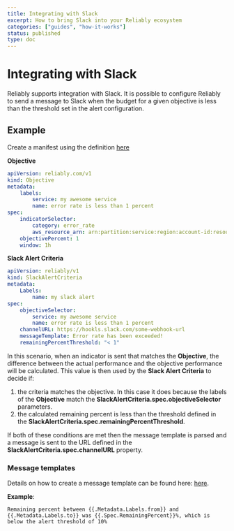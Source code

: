 ```yaml
---
title: Integrating with Slack
excerpt: How to bring Slack into your Reliably ecosystem
categories: ["guides", "how-it-works"]
status: published
type: doc
---
```


# Integrating with Slack

Reliably supports integration with Slack. It is possible to configure Reliably to send a message to Slack when the budget for a given objective is less than the threshold set in the alert configuration.
## Example

Create a manifest using the definition [here](../../../reference/entities/slackalertcriteria.md)

**Objective**

```yaml
apiVersion: reliably.com/v1
kind: Objective
metadata:
    labels:
        service: my awesome service
        name: error rate is less than 1 percent
spec:
    indicatorSelector:
        category: error_rate
        aws_resource_arn: arn:partition:service:region:account-id:resource-id
    objectivePercent: 1
    window: 1h
```

**Slack Alert Criteria**

```yaml
apiVersion: reliably/v1
kind: SlackAlertCriteria
metadata:
    Labels:
        name: my slack alert
spec:
    objectiveSelector:
        service: my awesome service
        name: error rate is less than 1 percent
    channelURL: https://hookls.slack.com/some-webhook-url
    messageTemplate: Error rate has been exceeded!
    remainingPercentThreshold: "< 1"
```

In this scenario, when an indicator is sent that matches the **Objective**, the difference between the actual performance and the objective performance will be calculated. This value is then used by the **Slack Alert Criteria** to decide if:

1. the criteria matches the objective. In this case it does because the labels of the **Objective** match the **SlackAlertCriteria.spec.objectiveSelector** parameters.
2. the calculated remaining percent is less than the threshold defined in the **SlackAlertCriteria.spec.remainingPercentThreshold**.

If both of these conditions are met then the message template is parsed and a message is sent to the URL defined in the **SlackAlertCriteria.spec.channelURL** property.

### Message templates

Details on how to create a message template can be found here: [here](../../../reference/entities/slackalertcriteria.md/#properties).

**Example**:

```
Remaining percent between {{.Metadata.Labels.from}} and {{.Metadata.Labels.to}} was {{.Spec.RemainingPercent}}%, which is below the alert threshold of 10%
```